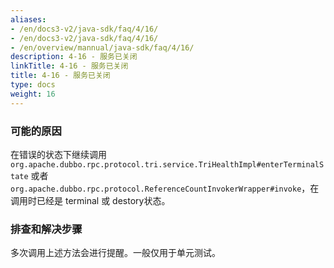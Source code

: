 ```yaml
---
aliases:
- /en/docs3-v2/java-sdk/faq/4/16/
- /en/docs3-v2/java-sdk/faq/4/16/
- /en/overview/mannual/java-sdk/faq/4/16/
description: 4-16 - 服务已关闭
linkTitle: 4-16 - 服务已关闭
title: 4-16 - 服务已关闭
type: docs
weight: 16
---
```







### 可能的原因

在错误的状态下继续调用 `org.apache.dubbo.rpc.protocol.tri.service.TriHealthImpl#enterTerminalState` 或者 `org.apache.dubbo.rpc.protocol.ReferenceCountInvokerWrapper#invoke`，在调用时已经是 terminal 或 destory状态。

### 排查和解决步骤

多次调用上述方法会进行提醒。一般仅用于单元测试。
